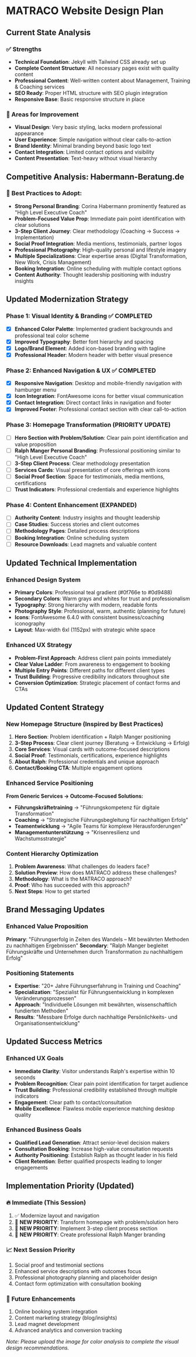 # MATRACO Website Design Plan

## Current State Analysis

### ✅ Strengths

-   **Technical Foundation**: Jekyll with Tailwind CSS already set up
-   **Complete Content Structure**: All necessary pages exist with quality content
-   **Professional Content**: Well-written content about Management, Training & Coaching services
-   **SEO Ready**: Proper HTML structure with SEO plugin integration
-   **Responsive Base**: Basic responsive structure in place

### 🔄 Areas for Improvement

-   **Visual Design**: Very basic styling, lacks modern professional appearance
-   **User Experience**: Simple navigation without clear calls-to-action
-   **Brand Identity**: Minimal branding beyond basic logo text
-   **Contact Integration**: Limited contact options and visibility
-   **Content Presentation**: Text-heavy without visual hierarchy

## Competitive Analysis: Habermann-Beratung.de

### 🎯 **Best Practices to Adopt:**

-   **Strong Personal Branding**: Corina Habermann prominently featured as "High Level Executive Coach"
-   **Problem-Focused Value Prop**: Immediate pain point identification with clear solutions
-   **3-Step Client Journey**: Clear methodology (Coaching → Success → Implementation)
-   **Social Proof Integration**: Media mentions, testimonials, partner logos
-   **Professional Photography**: High-quality personal and lifestyle imagery
-   **Multiple Specializations**: Clear expertise areas (Digital Transformation, New Work, Crisis Management)
-   **Booking Integration**: Online scheduling with multiple contact options
-   **Content Authority**: Thought leadership positioning with industry insights

## Updated Modernization Strategy

### Phase 1: Visual Identity & Branding ✅ COMPLETED

-   [x] **Enhanced Color Palette**: Implemented gradient backgrounds and professional teal color scheme
-   [x] **Improved Typography**: Better font hierarchy and spacing
-   [x] **Logo/Brand Element**: Added icon-based branding with tagline
-   [x] **Professional Header**: Modern header with better visual presence

### Phase 2: Enhanced Navigation & UX ✅ COMPLETED

-   [x] **Responsive Navigation**: Desktop and mobile-friendly navigation with hamburger menu
-   [x] **Icon Integration**: FontAwesome icons for better visual communication
-   [x] **Contact Integration**: Direct contact links in navigation and footer
-   [x] **Improved Footer**: Professional contact section with clear call-to-action

### Phase 3: Homepage Transformation (PRIORITY UPDATE)

-   [ ] **Hero Section with Problem/Solution**: Clear pain point identification and value proposition
-   [ ] **Ralph Manger Personal Branding**: Professional positioning similar to "High Level Executive Coach"
-   [ ] **3-Step Client Process**: Clear methodology presentation
-   [ ] **Services Cards**: Visual presentation of core offerings with icons
-   [ ] **Social Proof Section**: Space for testimonials, media mentions, certifications
-   [ ] **Trust Indicators**: Professional credentials and experience highlights

### Phase 4: Content Enhancement (EXPANDED)

-   [ ] **Authority Content**: Industry insights and thought leadership
-   [ ] **Case Studies**: Success stories and client outcomes
-   [ ] **Methodology Pages**: Detailed process descriptions
-   [ ] **Booking Integration**: Online scheduling system
-   [ ] **Resource Downloads**: Lead magnets and valuable content

## Updated Technical Implementation

### Enhanced Design System

-   **Primary Colors**: Professional teal gradient (#0f766e to #0d9488)
-   **Secondary Colors**: Warm grays and whites for trust and professionalism
-   **Typography**: Strong hierarchy with modern, readable fonts
-   **Photography Style**: Professional, warm, authentic (planning for future)
-   **Icons**: FontAwesome 6.4.0 with consistent business/coaching iconography
-   **Layout**: Max-width 6xl (1152px) with strategic white space

### Enhanced UX Strategy

-   **Problem-First Approach**: Address client pain points immediately
-   **Clear Value Ladder**: From awareness to engagement to booking
-   **Multiple Entry Points**: Different paths for different client types
-   **Trust Building**: Progressive credibility indicators throughout site
-   **Conversion Optimization**: Strategic placement of contact forms and CTAs

## Updated Content Strategy

### New Homepage Structure (Inspired by Best Practices)

1. **Hero Section**: Problem identification + Ralph Manger positioning
2. **3-Step Process**: Clear client journey (Beratung → Entwicklung → Erfolg)
3. **Core Services**: Visual cards with outcome-focused descriptions
4. **Social Proof**: Testimonials, certifications, experience highlights
5. **About Ralph**: Professional credentials and unique approach
6. **Contact/Booking CTA**: Multiple engagement options

### Enhanced Service Positioning

**From Generic Services → Outcome-Focused Solutions:**

-   **Führungskräftetraining** → "Führungskompetenz für digitale Transformation"
-   **Coaching** → "Strategische Führungsbegleitung für nachhaltigen Erfolg"
-   **Teamentwicklung** → "Agile Teams für komplexe Herausforderungen"
-   **Managementunterstützung** → "Krisenresilienz und Wachstumsstrategie"

### Content Hierarchy Optimization

1. **Problem Awareness**: What challenges do leaders face?
2. **Solution Preview**: How does MATRACO address these challenges?
3. **Methodology**: What is the MATRACO approach?
4. **Proof**: Who has succeeded with this approach?
5. **Next Steps**: How to get started

## Brand Messaging Updates

### Enhanced Value Proposition

**Primary**: "Führungserfolg in Zeiten des Wandels – Mit bewährten Methoden zu nachhaltigen Ergebnissen"
**Secondary**: "Ralph Manger begleitet Führungskräfte und Unternehmen durch Transformation zu nachhaltigem Erfolg"

### Positioning Statements

-   **Expertise**: "20+ Jahre Führungserfahrung in Training und Coaching"
-   **Specialization**: "Spezialist für Führungsentwicklung in komplexen Veränderungsprozessen"
-   **Approach**: "Individuelle Lösungen mit bewährten, wissenschaftlich fundierten Methoden"
-   **Results**: "Messbare Erfolge durch nachhaltige Persönlichkeits- und Organisationsentwicklung"

## Updated Success Metrics

### Enhanced UX Goals

-   **Immediate Clarity**: Visitor understands Ralph's expertise within 10 seconds
-   **Problem Recognition**: Clear pain point identification for target audience
-   **Trust Building**: Professional credibility established through multiple indicators
-   **Engagement**: Clear path to contact/consultation
-   **Mobile Excellence**: Flawless mobile experience matching desktop quality

### Enhanced Business Goals

-   **Qualified Lead Generation**: Attract senior-level decision makers
-   **Consultation Booking**: Increase high-value consultation requests
-   **Authority Positioning**: Establish Ralph as thought leader in his field
-   **Client Retention**: Better qualified prospects leading to longer engagements

## Implementation Priority (Updated)

### 🔥 **Immediate (This Session)**

1. ✅ Modernize layout and navigation
2. 🎯 **NEW PRIORITY**: Transform homepage with problem/solution hero
3. 🎯 **NEW PRIORITY**: Implement 3-step client process section
4. 🎯 **NEW PRIORITY**: Create professional Ralph Manger branding

### 📈 **Next Session Priority**

1. Social proof and testimonial sections
2. Enhanced service descriptions with outcomes focus
3. Professional photography planning and placeholder design
4. Contact form optimization with consultation booking

### 🚀 **Future Enhancements**

1. Online booking system integration
2. Content marketing strategy (blog/insights)
3. Lead magnet development
4. Advanced analytics and conversion tracking

_Note: Please upload the image for color analysis to complete the visual design recommendations._
